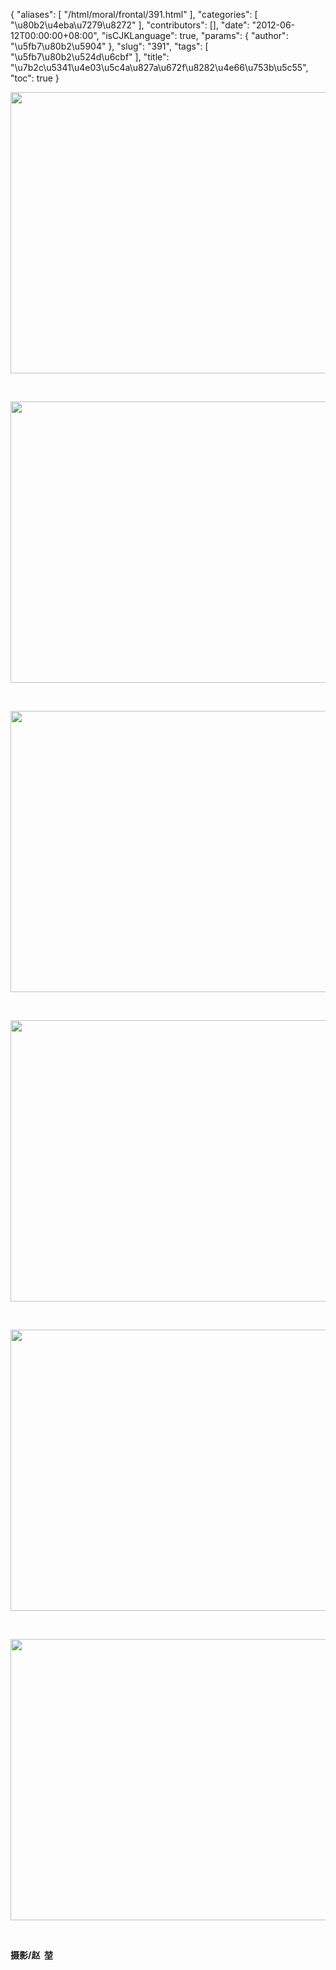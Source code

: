 {
    "aliases": [
        "/html/moral/frontal/391.html"
    ],
    "categories": [
        "\u80b2\u4eba\u7279\u8272"
    ],
    "contributors": [],
    "date": "2012-06-12T00:00:00+08:00",
    "isCJKLanguage": true,
    "params": {
        "author": "\u5fb7\u80b2\u5904"
    },
    "slug": "391",
    "tags": [
        "\u5fb7\u80b2\u524d\u6cbf"
    ],
    "title": "\u7b2c\u5341\u4e03\u5c4a\u827a\u672f\u8282\u4e66\u753b\u5c55",
    "toc": true
}


<img
    src="https://cdn.tfls.online/mirror/full/3817a602b72166ae1c85f75ee5a11b1c3dc8f2a0.jpg"
    style="display:block;margin-left:auto;margin-right:auto;"
    decoding="async"
    fetchpriority="auto"
    loading="lazy"
    height="450"
    width="600"
/>




  





<img
    src="https://cdn.tfls.online/mirror/full/05c9edfa5a22fbeb37957ec3bf39465ade7f62ee.jpg"
    style="display:block;margin-left:auto;margin-right:auto;"
    decoding="async"
    fetchpriority="auto"
    loading="lazy"
    height="450"
    width="600"
/>




  





<img
    src="https://cdn.tfls.online/mirror/full/998d0f39d04ddbd285c23189659971d808833826.jpg"
    style="display:block;margin-left:auto;margin-right:auto;"
    decoding="async"
    fetchpriority="auto"
    loading="lazy"
    height="450"
    width="600"
/>




  





<img
    src="https://cdn.tfls.online/mirror/full/b501e07753e34c850ebbf7b378a52636155d7417.jpg"
    style="display:block;margin-left:auto;margin-right:auto;"
    decoding="async"
    fetchpriority="auto"
    loading="lazy"
    height="450"
    width="600"
/>




  





<img
    src="https://cdn.tfls.online/mirror/full/bbf0da91d8aea050d6f08f8c70d14e67f331f9c2.jpg"
    style="display:block;margin-left:auto;margin-right:auto;"
    decoding="async"
    fetchpriority="auto"
    loading="lazy"
    height="450"
    width="600"
/>




  





<img
    src="https://cdn.tfls.online/mirror/full/1ed2108cb8f53279737b7beaf84dffe7eb535608.jpg"
    style="display:block;margin-left:auto;margin-right:auto;"
    decoding="async"
    fetchpriority="auto"
    loading="lazy"
    height="450"
    width="600"
/>




  




**摄影/赵  堃**


